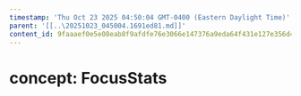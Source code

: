 ```yaml
---
timestamp: 'Thu Oct 23 2025 04:50:04 GMT-0400 (Eastern Daylight Time)'
parent: '[[..\20251023_045004.1691ed81.md]]'
content_id: 9faaaef0e5e08eab8f9afdfe76e3066e147376a9eda64f431e127e356d420e47
---
```


# concept: FocusStats

